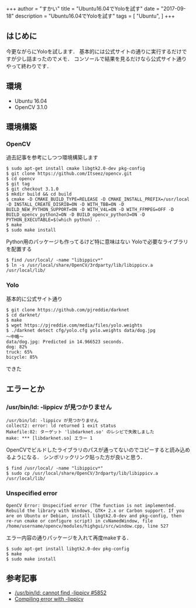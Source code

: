 +++
author = "すかい"
title = "Ubuntu16.04でYoloを試す"
date = "2017-09-18"
description = "Ubuntu16.04でYoloを試す"
tags = [
    "Ubuntu",
]
+++

## はじめに

今更ながらにYoloを試します．
基本的には公式サイトの通りに実行するだけですが少し詰まったのでメモ．
コンソールで結果を見るだけなら公式サイト通りやって終わりです．

## 環境

- Ubuntu 16.04
- OpenCV 3.1.0

## 環境構築

### OpenCV

過去記事を参考にしつつ環境構築します

```
$ sudo apt-get install cmake libgtk2.0-dev pkg-config
$ git clone https://github.com/Itseez/opencv.git
$ cd opencv
$ git tag
$ git checkout 3.1.0
$ mkdir build && cd build
$ cmake -D CMAKE_BUILD_TYPE=RELEASE -D CMAKE_INSTALL_PREFIX=/usr/local -D INSTALL_CREATE_DISRIB=ON -D WITH_TBB=ON -D BUILD_NEW_PYTHON_SUPPORT=ON -D WITH_V4L=ON -D WITH_FFMPEG=OFF -D BUILD_opencv_python2=ON -D BUILD_opencv_python3=ON -D PYTHON_EXECUTABLE=$(which python) ..
$ make
$ sudo make install
```

Python用のパッケージも作ってるけど特に意味はない
Yoloで必要なライブラリを配置する

```
$ find /usr/local/ -name "libippicv*"
$ ln -s /usr/local/share/OpenCV/3rdparty/lib/libippicv.a /usr/local/lib/
```

### Yolo

基本的に公式サイト通り

```
$ git clone https://github.com/pjreddie/darknet
$ cd darknet/
$ make
$ wget https://pjreddie.com/media/files/yolo.weights
$ ./darknet detect cfg/yolo.cfg yolo.weights data/dog.jpg
～中略～
data/dog.jpg: Predicted in 14.966523 seconds.
dog: 82%
truck: 65%
bicycle: 85%
```

できた

## エラーとか

### /usr/bin/ld: -lippicv が見つかりません

```
/usr/bin/ld: -lippicv が見つかりません
collect2: error: ld returned 1 exit status
Makefile:82: ターゲット 'libdarknet.so' のレシピで失敗しました
make: *** [libdarknet.so] エラー 1
```

OpenCVでビルドしたライブラリのパスが通ってないのでコピーすると読み込めるようになる．
シンボリックリンク貼った方が良いと思う．

```
$ find /usr/local/ -name "libippicv*"
$ sudo cp /usr/local/share/OpenCV/3rdparty/lib/libippicv.a /usr/local/lib/
```

### Unspecified error

```
OpenCV Error: Unspecified error (The function is not implemented. Rebuild the library with Windows, GTK+ 2.x or Carbon support. If you are on Ubuntu or Debian, install libgtk2.0-dev and pkg-config, then re-run cmake or configure script) in cvNamedWindow, file /home/username/opencv/modules/highgui/src/window.cpp, line 527
```

エラー内容の通りパッケージを入れて再度makeする．

```
$ sudo apt-get install libgtk2.0-dev pkg-config
$ make
$ sudo make install
```

## 参考記事

- [/usr/bin/ld: cannot find -lippicv #5852](https://github.com/opencv/opencv/issues/5852)
- [Compiling error with -lippicv](http://answers.opencv.org/question/84265/compiling-error-with-lippicv/)
